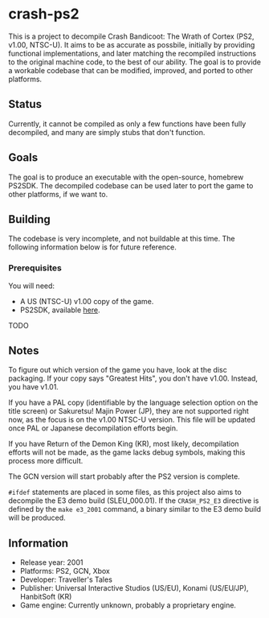 # crash-ps2
This is a project to decompile Crash Bandicoot: The Wrath of Cortex (PS2, v1.00, NTSC-U). It aims
to be as accurate as possbile, initially by providing functional implementations, and later matching the
recompiled instructions to the original machine code, to the best of our ability. The goal is to provide
a workable codebase that can be modified, improved, and ported to other platforms.

## Status
Currently, it cannot be compiled as only a few functions have been fully decompiled, and many are simply
stubs that don't function.

## Goals
The goal is to produce an executable with the open-source, homebrew PS2SDK.
The decompiled codebase can be used later to port the game to other platforms, if we want to.

## Building
The codebase is very incomplete, and not buildable at this time. The following
information below is for future reference.

### Prerequisites
You will need:
 * A US (NTSC-U) v1.00 copy of the game.
 * PS2SDK, available [here](https://github.com/ps2dev/ps2sdk).

TODO

## Notes

To figure out which version of the game you have, look at the disc packaging. If your copy
says "Greatest Hits", you don't have v1.00. Instead, you have v1.01.

If you have a PAL copy (identifiable by the language selection option on the title screen) or
Sakuretsu! Majin Power (JP), they are not supported right now, as the focus is on the v1.00 NTSC-U version. This file will
be updated once PAL or Japanese decompilation efforts begin.

If you have Return of the Demon King (KR), most likely, decompilation efforts will
not be made, as the game lacks debug symbols, making this process more difficult.

The GCN version will start probably after the PS2 version is complete.

`#ifdef` statements are placed in some files, as this project also aims to decompile
the E3 demo build (SLEU_000.01). If the `CRASH_PS2_E3` directive is defined by the `make e3_2001` command,
a binary similar to the E3 demo build will be produced.

## Information
 * Release year: 2001
 * Platforms: PS2, GCN, Xbox
 * Developer: Traveller's Tales
 * Publisher: Universal Interactive Studios (US/EU), Konami (US/EU/JP), HanbitSoft (KR)
 * Game engine: Currently unknown, probably a proprietary engine.
